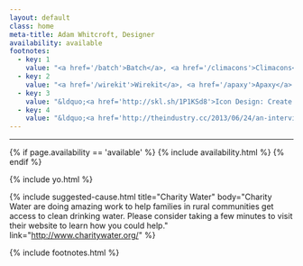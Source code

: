 ```yaml
---
layout: default
class: home
meta-title: Adam Whitcroft, Designer
availability: available
footnotes:
  - key: 1
    value: "<a href='/batch'>Batch</a>, <a href='/climacons'>Climacons</a> and <a href='/offscreen'>City Icons for Offscreen Magazine</a>."
  - key: 2
    value: "<a href='/wirekit'>Wirekit</a>, <a href='/apaxy'>Apaxy</a> and <a href='/proto'>Proto</a>"
  - key: 3
    value: "&ldquo;<a href='http://skl.sh/1P1KSd8'>Icon Design: Create a Cohesive Icon Set</a>&rdquo; on Skillshare. If you're curious about my approach to icon design, this short course might interest you. I cover the full process from conceptualisation to realisation using Adobe Illustrator and Adobe Photoshop."
  - key: 4
    value: "&ldquo;<a href='http://theindustry.cc/2013/06/24/an-interview-with-adam-whitcroft/'>An Interview with Adam Whitcroft</a>&rdquo; on The Industry."
---
```


<hr>

{% if page.availability == 'available' %}
  {% include availability.html %}
{% endif %}

{% include yo.html %}

{% include suggested-cause.html title="Charity Water" body="Charity Water are doing amazing work to help families in rural communities get access to clean drinking water. Please consider taking a few minutes to visit their website to learn how you could help." link="http://www.charitywater.org/" %}

{% include footnotes.html %}
